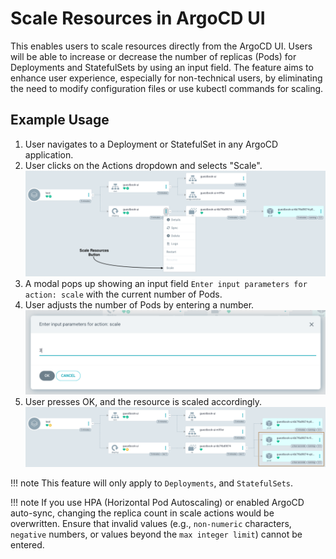 # Scale Resources in ArgoCD UI

This enables users to scale resources directly from the ArgoCD UI. Users will be able to increase or decrease the number of replicas (Pods) for Deployments and StatefulSets by using an input field. The feature aims to enhance user experience, especially for non-technical users, by eliminating the need to modify configuration files or use kubectl commands for scaling.


## Example Usage
1. User navigates to a Deployment or StatefulSet in any ArgoCD application.
2. User clicks on the Actions dropdown and selects "Scale".
  ![action button for scaling](../assets/scale_resources_1.png)
3. A modal pops up showing an input field `Enter input parameters for action: scale` with the current number of Pods.
4. User adjusts the number of Pods by entering a number.
  ![input field for scaling](../assets/scale_resources_2.png)
5. User presses OK, and the resource is scaled accordingly.
  ![result for scaling](../assets/scale_resources_3.png)


!!! note
    This feature will only apply to `Deployments`, and `StatefulSets`.

!!! note
    If you use HPA (Horizontal Pod Autoscaling) or enabled ArgoCD auto-sync, changing the replica count in scale actions would be overwritten.
    Ensure that invalid values (e.g., `non-numeric` characters, `negative` numbers, or values beyond the `max integer limit`) cannot be entered.
